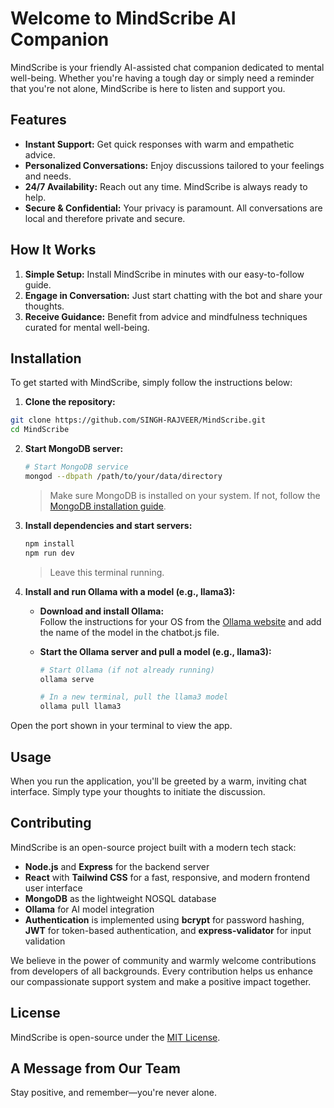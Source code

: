 # Welcome to MindScribe AI Companion

MindScribe is your friendly AI-assisted chat companion dedicated to mental well-being. Whether you're having a tough day or simply need a reminder that you're not alone, MindScribe is here to listen and support you.

## Features

- **Instant Support:** Get quick responses with warm and empathetic advice.
- **Personalized Conversations:** Enjoy discussions tailored to your feelings and needs.
- **24/7 Availability:** Reach out any time. MindScribe is always ready to help.
- **Secure & Confidential:** Your privacy is paramount. All conversations are local and therefore private and secure.

## How It Works

1. **Simple Setup:** Install MindScribe in minutes with our easy-to-follow guide.
2. **Engage in Conversation:** Just start chatting with the bot and share your thoughts.
3. **Receive Guidance:** Benefit from advice and mindfulness techniques curated for mental well-being.

## Installation

To get started with MindScribe, simply follow the instructions below:

1. **Clone the repository:**

```bash
git clone https://github.com/SINGH-RAJVEER/MindScribe.git
cd MindScribe
```

2. **Start MongoDB server:**

   ```bash
   # Start MongoDB service
   mongod --dbpath /path/to/your/data/directory
   ```

   > Make sure MongoDB is installed on your system. If not, follow the [MongoDB installation guide](https://www.mongodb.com/docs/manual/installation/).

3. **Install dependencies and start servers:**

   ```bash
   npm install
   npm run dev
   ```

   > Leave this terminal running.

4. **Install and run Ollama with a model (e.g., llama3):**

   - **Download and install Ollama:**  
     Follow the instructions for your OS from the [Ollama website](https://ollama.com/download) and add the name of the model in the chatbot.js file.

   - **Start the Ollama server and pull a model (e.g., llama3):**

     ```bash
     # Start Ollama (if not already running)
     ollama serve

     # In a new terminal, pull the llama3 model
     ollama pull llama3
     ```

Open the port shown in your terminal to view the app.

## Usage

When you run the application, you'll be greeted by a warm, inviting chat interface. Simply type your thoughts to initiate the discussion.

## Contributing

MindScribe is an open-source project built with a modern tech stack:

- **Node.js** and **Express** for the backend server
- **React** with **Tailwind CSS** for a fast, responsive, and modern frontend user interface
- **MongoDB** as the lightweight NOSQL database
- **Ollama** for AI model integration
- **Authentication** is implemented using **bcrypt** for password hashing, **JWT** for token-based authentication, and **express-validator** for input validation

We believe in the power of community and warmly welcome contributions from developers of all backgrounds. Every contribution helps us enhance our compassionate support system and make a positive impact together.

## License

MindScribe is open-source under the [MIT License](LICENSE).

## A Message from Our Team

Stay positive, and remember—you're never alone.
